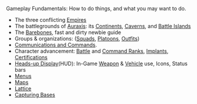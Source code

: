 Gameplay Fundamentals: How to do things, and what you may want to do.

- The three conflicting [Empires](../terminology/Empires.md)
- The battlegrounds of [Auraxis](../locations/Auraxis.md): its
  [Continents](../locations/Continent.md), [Caverns](../locations/Caverns.md),
  and [Battle Islands](../locations/Battle_Islands.md)
- The [Barebones](Barebones.md), fast and dirty newbie guide
- Groups & organizations: ([Squads](../terminology/Squad.md),
  [Platoons](../terminology/Platoon.md), [Outfits](../terminology/Outfit.md))
- [Communications and Commands](../commands/In-Game_Commands.md).
- Character advancement: [Battle](../terminology/Battle_Rank.md) and
  [Command Ranks](../terminology/Command_Rank.md),
  [Implants](../implants/Implants.md),
  [Certifications](../certifications/Certifications.md)
- [Heads-up Display](Heads-up_Display.md)(HUD): In-Game
  [Weapon](../weapons/Weapon.md) & [Vehicle](../vehicles/Vehicle.md) use, Icons,
  Status bars
- [Menus](Menu.md)
- [Maps](../terminology/Map.md)
- [Lattice](../terminology/Lattice.md)
- [Capturing Bases](Capturing_Bases.md)
